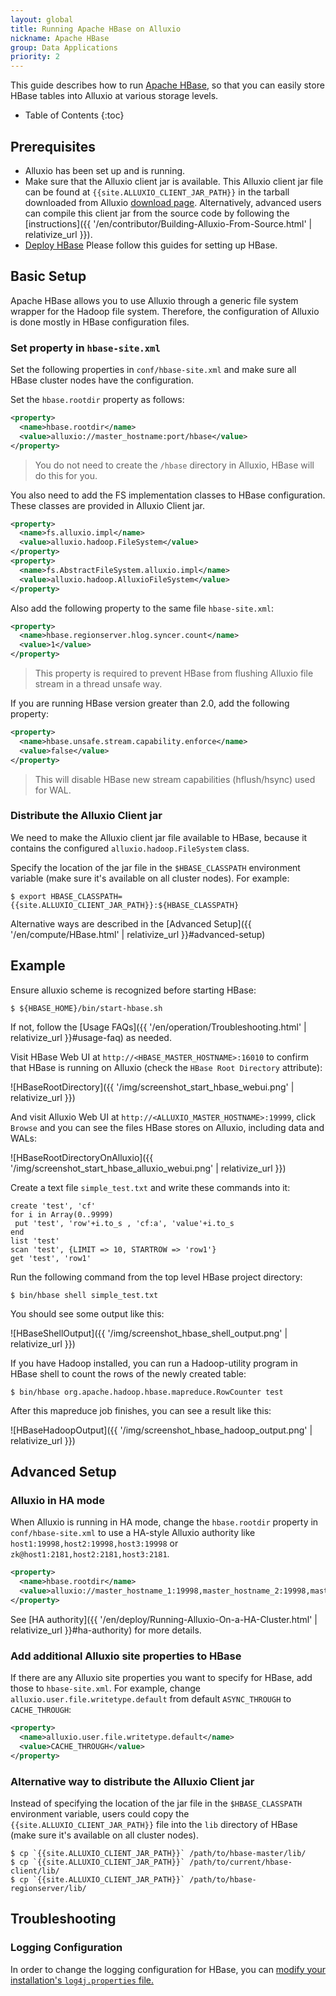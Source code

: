 ```yaml
---
layout: global
title: Running Apache HBase on Alluxio
nickname: Apache HBase
group: Data Applications
priority: 2
---
```


This guide describes how to run [Apache HBase](http://hbase.apache.org/), so
that you can easily store HBase tables into Alluxio at various storage levels.

* Table of Contents
{:toc}

## Prerequisites

* Alluxio has been set up and is running.
* Make sure that the Alluxio client jar is available.
This Alluxio client jar file can be found at `{{site.ALLUXIO_CLIENT_JAR_PATH}}` in the tarball
downloaded from Alluxio [download page](https://www.alluxio.io/download).
Alternatively, advanced users can compile this client jar from the source code
by following the [instructions]({{ '/en/contributor/Building-Alluxio-From-Source.html' | relativize_url }}).
* [Deploy HBase](https://hbase.apache.org/book.html#configuration)
Please follow this guides for setting up HBase.

## Basic Setup

Apache HBase allows you to use Alluxio through a generic file system wrapper for the Hadoop file system.
Therefore, the configuration of Alluxio is done mostly in HBase configuration files.

### Set property in `hbase-site.xml`

Set the following properties in `conf/hbase-site.xml` and make sure all HBase cluster nodes
have the configuration.

Set the `hbase.rootdir` property as follows: 
```xml
<property>
  <name>hbase.rootdir</name>
  <value>alluxio://master_hostname:port/hbase</value>
</property>
```

> You do not need to create the `/hbase` directory in Alluxio, HBase will do this for you.

You also need to add the FS implementation classes to HBase configuration. These classes are provided in Alluxio Client jar.

```xml
<property>
  <name>fs.alluxio.impl</name>
  <value>alluxio.hadoop.FileSystem</value>
</property>
<property>
  <name>fs.AbstractFileSystem.alluxio.impl</name>
  <value>alluxio.hadoop.AlluxioFileSystem</value>
</property>
```

Also add the following property to the same file `hbase-site.xml`:
```xml
<property>
  <name>hbase.regionserver.hlog.syncer.count</name>
  <value>1</value>
</property>
```

> This property is required to prevent HBase from flushing Alluxio file stream in a thread unsafe
way.

If you are running HBase version greater than 2.0, add the following property:

```xml
<property>
  <name>hbase.unsafe.stream.capability.enforce</name>
  <value>false</value>
</property>
```

> This will disable HBase new stream capabilities (hflush/hsync) used for WAL.

### Distribute the Alluxio Client jar

We need to make the Alluxio client jar file available to HBase, because it contains the configured
`alluxio.hadoop.FileSystem` class.

Specify the location of the jar file in the `$HBASE_CLASSPATH` environment variable (make sure it's available
on all cluster nodes). For example:

```console
$ export HBASE_CLASSPATH={{site.ALLUXIO_CLIENT_JAR_PATH}}:${HBASE_CLASSPATH}
```

Alternative ways are described in the [Advanced Setup]({{ '/en/compute/HBase.html' | relativize_url }}#advanced-setup)

## Example

Ensure alluxio scheme is recognized before starting HBase:

```console
$ ${HBASE_HOME}/bin/start-hbase.sh
```

If not, follow the [Usage FAQs]({{ '/en/operation/Troubleshooting.html' | relativize_url }}#usage-faq)
 as needed.

Visit HBase Web UI at `http://<HBASE_MASTER_HOSTNAME>:16010` to confirm that HBase is running on Alluxio
(check the `HBase Root Directory` attribute):

![HBaseRootDirectory]({{ '/img/screenshot_start_hbase_webui.png' | relativize_url }})

And visit Alluxio Web UI at `http://<ALLUXIO_MASTER_HOSTNAME>:19999`, click `Browse` and you can see the files HBase stores
on Alluxio, including data and WALs:

![HBaseRootDirectoryOnAlluxio]({{ '/img/screenshot_start_hbase_alluxio_webui.png' | relativize_url }})

Create a text file `simple_test.txt` and write these commands into it:

```
create 'test', 'cf'
for i in Array(0..9999)
 put 'test', 'row'+i.to_s , 'cf:a', 'value'+i.to_s
end
list 'test'
scan 'test', {LIMIT => 10, STARTROW => 'row1'}
get 'test', 'row1'
```

Run the following command from the top level HBase project directory:

```console
$ bin/hbase shell simple_test.txt
```

You should see some output like this:

![HBaseShellOutput]({{ '/img/screenshot_hbase_shell_output.png' | relativize_url }})

If you have Hadoop installed, you can run a Hadoop-utility program in HBase shell to
count the rows of the newly created table:

```console
$ bin/hbase org.apache.hadoop.hbase.mapreduce.RowCounter test
```

After this mapreduce job finishes, you can see a result like this:

![HBaseHadoopOutput]({{ '/img/screenshot_hbase_hadoop_output.png' | relativize_url }})

## Advanced Setup

### Alluxio in HA mode

When Alluxio is running in HA mode, change the `hbase.rootdir` property in `conf/hbase-site.xml`
to use a HA-style Alluxio authority like `host1:19998,host2:19998,host3:19998`
or `zk@host1:2181,host2:2181,host3:2181`.

```xml
<property>
  <name>hbase.rootdir</name>
  <value>alluxio://master_hostname_1:19998,master_hostname_2:19998,master_hostname_3:19998/hbase</value>
</property>
```

See [HA authority]({{ '/en/deploy/Running-Alluxio-On-a-HA-Cluster.html' | relativize_url }}#ha-authority)
for more details.

### Add additional Alluxio site properties to HBase

If there are any Alluxio site properties you want to specify for HBase, add those to `hbase-site.xml`. For example,
change `alluxio.user.file.writetype.default` from default `ASYNC_THROUGH` to `CACHE_THROUGH`:

```xml
<property>
  <name>alluxio.user.file.writetype.default</name>
  <value>CACHE_THROUGH</value>
</property>
```

### Alternative way to distribute the Alluxio Client jar

Instead of specifying the location of the jar file in the `$HBASE_CLASSPATH` environment variable,
users could copy the `{{site.ALLUXIO_CLIENT_JAR_PATH}}` file into the `lib` directory of HBase
(make sure it's available on all cluster nodes).

```console
$ cp `{{site.ALLUXIO_CLIENT_JAR_PATH}}` /path/to/hbase-master/lib/
$ cp `{{site.ALLUXIO_CLIENT_JAR_PATH}}` /path/to/current/hbase-client/lib/
$ cp `{{site.ALLUXIO_CLIENT_JAR_PATH}}` /path/to/hbase-regionserver/lib/
```

## Troubleshooting

### Logging Configuration

In order to change the logging configuration for HBase, you can [modify your installation's
`log4j.properties` file.](http://hbase.apache.org/0.94/book/trouble.client.html#trouble.client.scarylogs)

